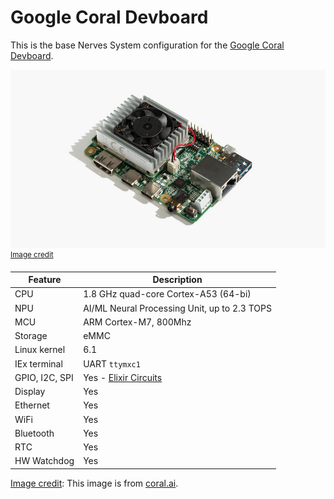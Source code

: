# Google Coral Devboard

This is the base Nerves System configuration for the
[Google Coral Devboard](https://coral.ai/products/dev-board).

![Google Coral Devboard](assets/images/google-coral-devboard.png)
<br><sup>[Image credit](#google)</sup>

| Feature        | Description                                                 |
| -------------- | ----------------------------------------------------------- |
| CPU            | 1.8 GHz quad-core Cortex-A53 (64-bi)                        |
| NPU            | AI/ML Neural Processing Unit, up to 2.3 TOPS                |
| MCU            | ARM Cortex-M7, 800Mhz                                       |
| Storage        | eMMC                                                        |
| Linux kernel   | 6.1                                                         |
| IEx terminal   | UART `ttymxc1`                                              |
| GPIO, I2C, SPI | Yes - [Elixir Circuits](https://github.com/elixir-circuits) |
| Display        | Yes                                                         |
| Ethernet       | Yes                                                         |
| WiFi           | Yes                                                         |
| Bluetooth      | Yes                                                         |
| RTC            | Yes                                                         |
| HW Watchdog    | Yes                                                         |

[Image credit](#google): This image is from
[coral.ai](https://coral.ai/products/dev-board).
